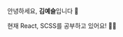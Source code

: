 안녕하세요, **김예슬**입니다 👋 

현재 React, SCSS를 공부하고 있어요! 👀✨

<!---
yesslkim/yesslkim is a ✨ special ✨ repository because its `README.md` (this file) appears on your GitHub profile.
You can click the Preview link to take a look at your changes.
--->
